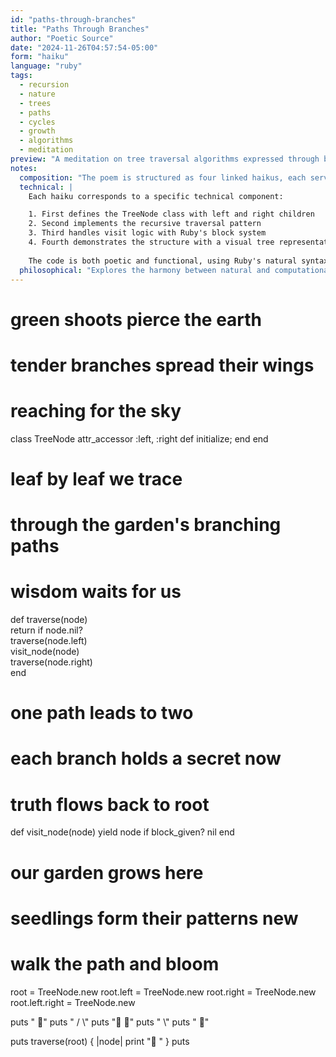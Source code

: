 ```yaml
---
id: "paths-through-branches"
title: "Paths Through Branches"
author: "Poetic Source"
date: "2024-11-26T04:57:54-05:00"
form: "haiku"
language: "ruby"
tags: 
  - recursion
  - nature
  - trees
  - paths
  - cycles
  - growth
  - algorithms
  - meditation
preview: "A meditation on tree traversal algorithms expressed through botanical metaphors, where code and nature intertwine through Ruby's elegant syntax"
notes:
  composition: "The poem is structured as four linked haikus, each serving both technical and poetic purposes. The first three develop the core algorithm with natural imagery ('shoots', 'wings', 'garden'), while the fourth introduces a visual demonstration. Botanical emojis (🌱, 🍃) provide a visual metaphor for growth and traversal, transforming from seedlings to leaves as we walk the path."
  technical: |
    Each haiku corresponds to a specific technical component:

    1. First defines the TreeNode class with left and right children
    2. Second implements the recursive traversal pattern
    3. Third handles visit logic with Ruby's block system
    4. Fourth demonstrates the structure with a visual tree representation
    
    The code is both poetic and functional, using Ruby's natural syntax to implement an in-order tree traversal algorithm.
  philosophical: "Explores the harmony between natural and computational structures through Ruby's expressive syntax. Trees in nature and in code share fundamental patterns of growth, exploration, and recursion. The transformation from seedling (🌱) to leaf (🍃) emoji in the visualization represents both the traversal of the tree and the journey from potential to realization. The poem suggests that programming patterns are discoveries of natural forms rather than purely human constructs."
---
```

# green shoots pierce the earth
# tender branches spread their wings
# reaching for the sky
class TreeNode
  attr_accessor :left, :right
  def initialize; end
end

# leaf by leaf we trace
# through the garden's branching paths
# wisdom waits for us
def traverse(node)           
  return if node.nil?        
  traverse(node.left)        
  visit_node(node)          
  traverse(node.right)       
end

# one path leads to two
# each branch holds a secret now
# truth flows back to root
def visit_node(node)
  yield node if block_given?
  nil
end

# our garden grows here
# seedlings form their patterns new
# walk the path and bloom
root = TreeNode.new
root.left = TreeNode.new
root.right = TreeNode.new
root.left.right = TreeNode.new

puts "  🌱"
puts " / \\"
puts "🌱  🌱"
puts " \\"
puts "  🌱"

puts
traverse(root) { |node| print "🍃 " }
puts